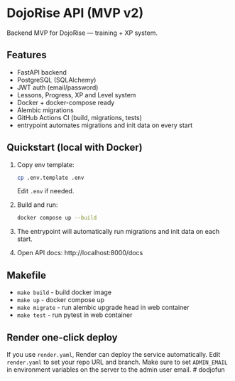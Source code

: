 # DojoRise API (MVP v2)

Backend MVP for DojoRise — training + XP system.

## Features
- FastAPI backend
- PostgreSQL (SQLAlchemy)
- JWT auth (email/password)
- Lessons, Progress, XP and Level system
- Docker + docker-compose ready
- Alembic migrations
- GitHub Actions CI (build, migrations, tests)
- entrypoint automates migrations and init data on every start

## Quickstart (local with Docker)
1. Copy env template:
   ```bash
   cp .env.template .env
   ```
   Edit `.env` if needed.

2. Build and run:
   ```bash
   docker compose up --build
   ```

3. The entrypoint will automatically run migrations and init data on each start.

4. Open API docs:
   http://localhost:8000/docs

## Makefile
- `make build` - build docker image
- `make up` - docker compose up
- `make migrate` - run alembic upgrade head in web container
- `make test` - run pytest in web container


## Render one-click deploy
If you use `render.yaml`, Render can deploy the service automatically. Edit `render.yaml` to set your repo URL and branch.
Make sure to set `ADMIN_EMAIL` in environment variables on the server to the admin user email.
#   d o d j o f u n  
 